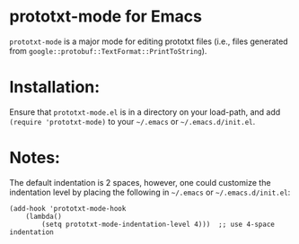 # prototxt-mode for Emacs

`prototxt-mode` is a major mode for editing prototxt files (i.e., files
generated from `google::protobuf::TextFormat::PrintToString`).

# Installation:

Ensure that `prototxt-mode.el` is in a directory on your load-path, and add `(require 'prototxt-mode)`
to your `~/.emacs` or `~/.emacs.d/init.el`.

# Notes:

The default indentation is 2 spaces, however, one could customize the
indentation level by placing the following in `~/.emacs` or `~/.emacs.d/init.el`:

	(add-hook 'prototxt-mode-hook
		(lambda()
		    (setq prototxt-mode-indentation-level 4)))  ;; use 4-space indentation
